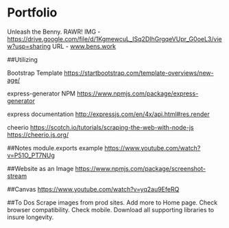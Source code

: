 # Portfolio
Unleash the Benny. RAWR!
IMG - https://drive.google.com/file/d/1KgmewcuL_ISq2DIhGrgqeVUpr_G0oeL3/view?usp=sharing
URL - www.bens.work

##Utilizing

Bootstrap Template
https://startbootstrap.com/template-overviews/new-age/

express-generator NPM
https://www.npmjs.com/package/express-generator

express documentation
http://expressjs.com/en/4x/api.html#res.render

cheerio
https://scotch.io/tutorials/scraping-the-web-with-node-js
https://cheerio.js.org/


##Notes
module.exports example
https://www.youtube.com/watch?v=P51O_PT7NUg

##Website as an Image
https://www.npmjs.com/package/screenshot-stream

##Canvas
https://www.youtube.com/watch?v=yq2au9EfeRQ


##To Dos
    Scrape images from prod sites.
    Add more to Home page.
    Check browser compatibility.
    Check mobile.
    Download all supporting libraries to insure longevity. 
